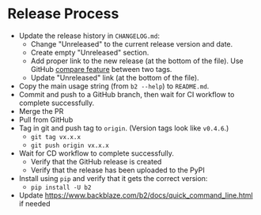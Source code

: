 # Release Process

- Update the release history in `CHANGELOG.md`:
  - Change "Unreleased" to the current release version and date.
  - Create empty "Unreleased" section.
  - Add proper link to the new release (at the bottom of the file). Use GitHub [compare feature](https://docs.github.com/en/free-pro-team@latest/github/committing-changes-to-your-project/comparing-commits#comparing-tags) between two tags.
  - Update "Unreleased" link (at the bottom of the file).
- Copy the main usage string (from `b2 --help`) to `README.md`.
- Commit and push to a GitHub branch, then wait for CI workflow to complete successfully.
- Merge the PR
- Pull from GitHub
- Tag in git and push tag to `origin`.  (Version tags look like `v0.4.6`.)
  - `git tag vx.x.x`
  - `git push origin vx.x.x`
- Wait for CD workflow to complete successfully.
  - Verify that the GitHub release is created
  - Verify that the release has been uploaded to the PyPI
- Install using `pip` and verify that it gets the correct version:
  - `pip install -U b2`
- Update https://www.backblaze.com/b2/docs/quick_command_line.html if needed
